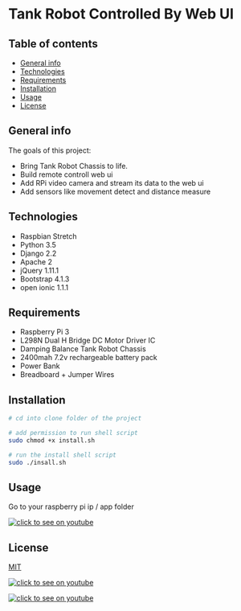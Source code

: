 # Tank Robot Controlled By Web UI

## Table of contents
* [General info](#general-info)
* [Technologies](#Technologies)
* [Requirements](#Requirements)
* [Installation](#Installation)
* [Usage](#Usage)
* [License](#License)

## General info
The goals of this project:
* Bring Tank Robot Chassis to life.
* Build remote controll web ui 
* Add RPi video camera and stream its data to the web ui 
* Add sensors like movement detect and distance measure

## Technologies
* Raspbian Stretch
* Python 3.5
* Django 2.2
* Apache 2
* jQuery 1.11.1
* Bootstrap 4.1.3
* open ionic 1.1.1

## Requirements
* Raspberry Pi 3
* L298N Dual H Bridge DC Motor Driver IC
* Damping Balance Tank Robot Chassis
* 2400mah 7.2v rechargeable battery pack
* Power Bank
* Breadboard + Jumper Wires

## Installation
```bash
# cd into clone folder of the project

# add permission to run shell script
sudo chmod +x install.sh

# run the install shell script
sudo ./insall.sh

```


## Usage
Go to your raspberry pi ip / app folder

[![click to see on youtube](https://github.com/Roi/Raspberry-Pi-Web-Contorlled-RC-Tank-Robot-Camera/blob/master/images/web-remote-small.jpg)](https://youtu.be/-1FfxnhEL5M)

## License
[MIT](https://choosealicense.com/licenses/mit/)



[![click to see on youtube](https://github.com/Roi/Raspberry-Pi-Web-Contorlled-RC-Tank-Robot-Camera/blob/master/images/tank1-small.jpg)](https://youtu.be/-1FfxnhEL5M)

[![click to see on youtube](https://github.com/Roi/Raspberry-Pi-Web-Contorlled-RC-Tank-Robot-Camera/blob/master/images/tank2-small.jpg)](https://youtu.be/-1FfxnhEL5M)

